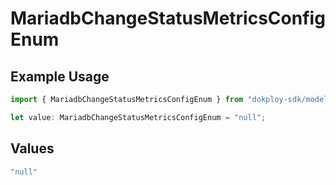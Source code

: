 # MariadbChangeStatusMetricsConfigEnum

## Example Usage

```typescript
import { MariadbChangeStatusMetricsConfigEnum } from "dokploy-sdk/models/operations";

let value: MariadbChangeStatusMetricsConfigEnum = "null";
```

## Values

```typescript
"null"
```